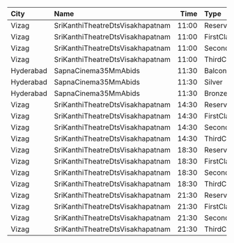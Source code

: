 | City      | Name                             |  Time | Type          | Price | Capacity | Booked |
| :-------- | :------------------------------- | ----: | :------------ | ----: | -------: | -----: |
| Vizag     | SriKanthiTheatreDtsVisakhapatnam | 11:00 | ReservedClass |   50₹ |      195 |     51 |
| Vizag     | SriKanthiTheatreDtsVisakhapatnam | 11:00 | FirstClass    |   40₹ |      167 |     59 |
| Vizag     | SriKanthiTheatreDtsVisakhapatnam | 11:00 | SecondClass   |   30₹ |      125 |    125 |
| Vizag     | SriKanthiTheatreDtsVisakhapatnam | 11:00 | ThirdClass    |   20₹ |      122 |    122 |
| Hyderabad | SapnaCinema35MmAbids             | 11:30 | Balcony       |  100₹ |      324 |    216 |
| Hyderabad | SapnaCinema35MmAbids             | 11:30 | Silver        |   70₹ |      228 |    164 |
| Hyderabad | SapnaCinema35MmAbids             | 11:30 | Bronze        |   50₹ |      144 |    144 |
| Vizag     | SriKanthiTheatreDtsVisakhapatnam | 14:30 | ReservedClass |   50₹ |      195 |     51 |
| Vizag     | SriKanthiTheatreDtsVisakhapatnam | 14:30 | FirstClass    |   40₹ |      167 |     59 |
| Vizag     | SriKanthiTheatreDtsVisakhapatnam | 14:30 | SecondClass   |   30₹ |      125 |    125 |
| Vizag     | SriKanthiTheatreDtsVisakhapatnam | 14:30 | ThirdClass    |   20₹ |      122 |    122 |
| Vizag     | SriKanthiTheatreDtsVisakhapatnam | 18:30 | ReservedClass |   50₹ |      195 |     51 |
| Vizag     | SriKanthiTheatreDtsVisakhapatnam | 18:30 | FirstClass    |   40₹ |      167 |     59 |
| Vizag     | SriKanthiTheatreDtsVisakhapatnam | 18:30 | SecondClass   |   30₹ |      125 |    125 |
| Vizag     | SriKanthiTheatreDtsVisakhapatnam | 18:30 | ThirdClass    |   20₹ |      122 |    122 |
| Vizag     | SriKanthiTheatreDtsVisakhapatnam | 21:30 | ReservedClass |   50₹ |      195 |     51 |
| Vizag     | SriKanthiTheatreDtsVisakhapatnam | 21:30 | FirstClass    |   40₹ |      167 |     59 |
| Vizag     | SriKanthiTheatreDtsVisakhapatnam | 21:30 | SecondClass   |   30₹ |      125 |    125 |
| Vizag     | SriKanthiTheatreDtsVisakhapatnam | 21:30 | ThirdClass    |   20₹ |      122 |    122 |